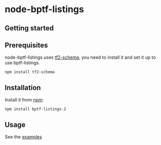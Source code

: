 # node-bptf-listings

## Getting started

## Prerequisites

node-bptf-listings uses [tf2-schema](https://github.com/Nicklason/node-tf2-schema), you need to install it and set it up to use bptf-listings.

    npm install tf2-schema

## Installation

Install it from [npm](https://www.npmjs.com/package/bptf-listings-2):

    npm install bptf-listings-2

## Usage

See the [examples](https://github.com/idinium96/node-bptf-listings-2/tree/master/examples)

